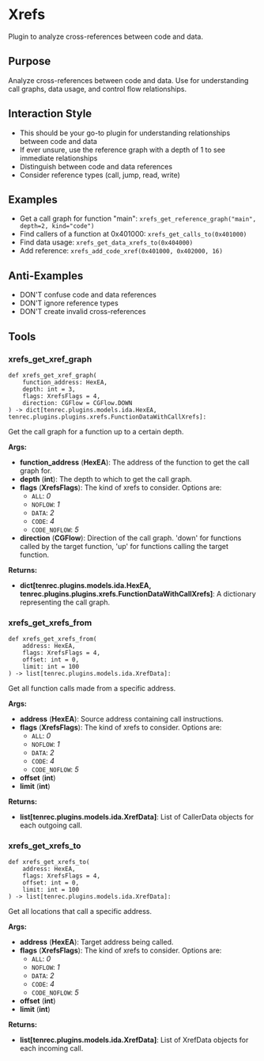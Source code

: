 # Xrefs

Plugin to analyze cross-references between code and data.

## Purpose
Analyze cross-references between code and data. Use for understanding call graphs, data usage, and control flow relationships.

## Interaction Style
- This should be your go-to plugin for understanding relationships between code and data
- If ever unsure, use the reference graph with a depth of 1 to see immediate relationships
- Distinguish between code and data references
- Consider reference types (call, jump, read, write)

## Examples
- Get a call graph for function "main": `xrefs_get_reference_graph("main", depth=2, kind="code")`
- Find callers of a function at 0x401000: `xrefs_get_calls_to(0x401000)`
- Find data usage: `xrefs_get_data_xrefs_to(0x404000)`
- Add reference: `xrefs_add_code_xref(0x401000, 0x402000, 16)`

## Anti-Examples
- DON'T confuse code and data references
- DON'T ignore reference types
- DON'T create invalid cross-references




## Tools

### xrefs_get_xref_graph

```function
def xrefs_get_xref_graph(
    function_address: HexEA,
    depth: int = 3,
    flags: XrefsFlags = 4,
    direction: CGFlow = CGFlow.DOWN
) -> dict[tenrec.plugins.models.ida.HexEA, tenrec.plugins.plugins.xrefs.FunctionDataWithCallXrefs]:
```
Get the call graph for a function up to a certain depth.

**Args:**
- **<span class='parameter'>function_address</span>** (**<span class='return-type'>HexEA</span>**): The address of the function to get the call graph for.
- **<span class='parameter'>depth</span>** (**<span class='return-type'>int</span>**): The depth to which to get the call graph.
- **<span class='parameter'>flags</span>** (**<span class='return-type'>XrefsFlags</span>**): The kind of xrefs to consider. Options are:
	 - `ALL`: *0*
	 - `NOFLOW`: *1*
	 - `DATA`: *2*
	 - `CODE`: *4*
	 - `CODE_NOFLOW`: *5*
- **<span class='parameter'>direction</span>** (**<span class='return-type'>CGFlow</span>**): Direction of the call graph. 'down' for functions called by the target function, 'up' for functions calling the target function.

**Returns:**
- **<span class='return-type'>dict[tenrec.plugins.models.ida.HexEA, tenrec.plugins.plugins.xrefs.FunctionDataWithCallXrefs]</span>**: A dictionary representing the call graph.


### xrefs_get_xrefs_from

```function
def xrefs_get_xrefs_from(
    address: HexEA,
    flags: XrefsFlags = 4,
    offset: int = 0,
    limit: int = 100
) -> list[tenrec.plugins.models.ida.XrefData]:
```
Get all function calls made from a specific address.

**Args:**
- **<span class='parameter'>address</span>** (**<span class='return-type'>HexEA</span>**): Source address containing call instructions.
- **<span class='parameter'>flags</span>** (**<span class='return-type'>XrefsFlags</span>**): The kind of xrefs to consider. Options are:
	 - `ALL`: *0*
	 - `NOFLOW`: *1*
	 - `DATA`: *2*
	 - `CODE`: *4*
	 - `CODE_NOFLOW`: *5*
- **<span class='parameter'>offset</span>** (**<span class='return-type'>int</span>**)
- **<span class='parameter'>limit</span>** (**<span class='return-type'>int</span>**)

**Returns:**
- **<span class='return-type'>list[tenrec.plugins.models.ida.XrefData]</span>**: List of CallerData objects for each outgoing call.


### xrefs_get_xrefs_to

```function
def xrefs_get_xrefs_to(
    address: HexEA,
    flags: XrefsFlags = 4,
    offset: int = 0,
    limit: int = 100
) -> list[tenrec.plugins.models.ida.XrefData]:
```
Get all locations that call a specific address.

**Args:**
- **<span class='parameter'>address</span>** (**<span class='return-type'>HexEA</span>**): Target address being called.
- **<span class='parameter'>flags</span>** (**<span class='return-type'>XrefsFlags</span>**): The kind of xrefs to consider. Options are:
	 - `ALL`: *0*
	 - `NOFLOW`: *1*
	 - `DATA`: *2*
	 - `CODE`: *4*
	 - `CODE_NOFLOW`: *5*
- **<span class='parameter'>offset</span>** (**<span class='return-type'>int</span>**)
- **<span class='parameter'>limit</span>** (**<span class='return-type'>int</span>**)

**Returns:**
- **<span class='return-type'>list[tenrec.plugins.models.ida.XrefData]</span>**: List of XrefData objects for each incoming call.
